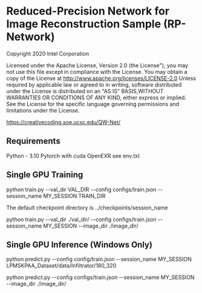 # Reduced-Precision Network for Image Reconstruction Sample (RP-Network)

Copyright 2020 Intel Corporation

Licensed under the Apache License, Version 2.0 (the License");
you may not use this file except in compliance with the License.
You may obtain a copy of the License at
http://www.apache.org/licenses/LICENSE-2.0
Unless required by applicable law or agreed to in writing, software distributed under the License is distributed on an "AS IS" BASIS,WITHOUT WARRANTIES OR CONDITIONS OF ANY KIND, either express or implied.
See the License for the specific language governing permissions and limitations under the License.

https://creativecoding.soe.ucsc.edu/QW-Net/

## Requirements
Python  - 3.10
Pytorch with cuda
OpenEXR 
see env.txt

## Single GPU Training

python train.py --val_dir VAL_DIR --config configs/train.json --session_name MY_SESSION TRAIN_DIR

The default checkpoint directory is ../checkpoints/session_name

python train.py --val_dir ./val_dir/ --config configs/train.json --session_name MY_SESSION --image_dir ./image_dir/


## Single GPU Inference (Windows Only)

python predict.py --config config/train.json --session_name MY_SESSION LPMSKPAA_Dataset/data/Infiltrator/180_320

python predict.py  --config configs/train.json --session_name MY_SESSION --image_dir ./image_dir/     


